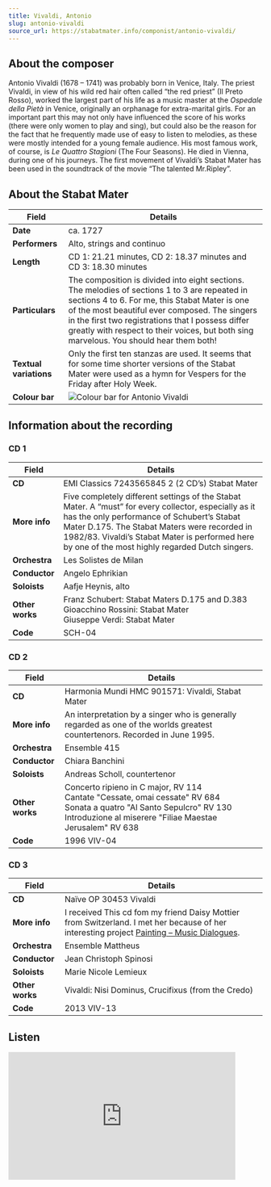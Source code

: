 ```yaml
---
title: Vivaldi, Antonio
slug: antonio-vivaldi
source_url: https://stabatmater.info/componist/antonio-vivaldi/
---
```

## About the composer

Antonio Vivaldi (1678 – 1741) was probably born in Venice, Italy. The priest Vivaldi, in view of his wild red hair often called “the red priest” (Il Preto Rosso), worked the largest part of his life as a music master at the *Ospedale della Pietà* in Venice, originally an orphanage for extra-marital girls. For an important part this may not only have influenced the score of his works (there were only women to play and sing), but could also be the reason for the fact that he frequently made use of easy to listen to melodies, as these were mostly intended for a young female audience. His most famous work, of course, is *Le Quattro Stagioni* (The Four Seasons). He died in Vienna, during one of his journeys. The first movement of Vivaldi’s Stabat Mater has been used in the soundtrack of the movie “The talented Mr.Ripley”.

## About the Stabat Mater

| Field | Details |
| --- | --- |
| **Date** | ca. 1727 |
| **Performers** | Alto, strings and continuo |
| **Length** | CD 1: 21.21 minutes,  CD 2: 18.37 minutes and CD 3: 18.30 minutes |
| **Particulars** | The composition is divided into eight sections. The melodies of sections 1 to 3 are repeated in sections 4 to 6. For me, this Stabat Mater is one of the most beautiful ever composed. The singers in the first two registrations that I possess differ greatly with respect to their voices, but both sing marvelous. You should hear them both! |
| **Textual variations** | Only the first ten stanzas are used. It seems that for some time shorter versions of the Stabat Mater were used as a hymn for Vespers for the Friday after Holy Week. |
| **Colour bar** | ![Colour bar for Antonio Vivaldi](https://stabatmater.info/wp-content/uploads/colorbar/vivaldi.gif) |

## Information about the recording

### CD 1

| Field | Details |
| --- | --- |
| **CD** | EMI Classics 7243565845 2 (2 CD’s) Stabat Mater |
| **More info** | Five completely different settings of the Stabat Mater. A “must” for every collector, especially as it has the only performance of Schubert’s Stabat Mater D.175. The Stabat Maters were recorded in 1982/83. Vivaldi’s Stabat Mater is performed here by one of the most highly regarded Dutch singers. |
| **Orchestra** | Les Solistes de Milan |
| **Conductor** | Angelo Ephrikian |
| **Soloists** | Aafje Heynis, alto |
| **Other works** | Franz Schubert: Stabat Maters D.175 and D.383<br />Gioacchino Rossini: Stabat Mater<br />Giuseppe Verdi: Stabat Mater |
| **Code** | SCH-04 |

### CD 2

| Field | Details |
| --- | --- |
| **CD** | Harmonia Mundi HMC 901571: Vivaldi, Stabat Mater |
| **More info** | An interpretation by a singer who is generally regarded as one of the worlds greatest countertenors. Recorded in June 1995. |
| **Orchestra** | Ensemble 415 |
| **Conductor** | Chiara Banchini |
| **Soloists** | Andreas Scholl, countertenor |
| **Other works** | Concerto ripieno in C major, RV 114<br />Cantate "Cessate, omai cessate" RV 684<br />Sonata a quatro "Al Santo Sepulcro" RV 130<br />Introduzione al miserere "Filiae Maestae Jerusalem" RV 638 |
| **Code** | 1996 VIV-04 |

### CD 3

| Field | Details |
| --- | --- |
| **CD** | Naïve OP 30453 Vivaldi |
| **More info** | I received This cd fom my friend Daisy Mottier from Switzerland. I met her because of her interesting project [Painting – Music Dialogues](http://www.daisymottier.ch/Stabat_Mater.htm). |
| **Orchestra** | Ensemble Mattheus |
| **Conductor** | Jean Christoph Spinosi |
| **Soloists** | Marie Nicole Lemieux |
| **Other works** | Vivaldi: Nisi Dominus, Crucifixus (from the Credo) |
| **Code** | 2013 VIV-13 |

## Listen

<iframe allow="accelerometer; autoplay; clipboard-write; encrypted-media; gyroscope; picture-in-picture; web-share" allowfullscreen frameborder="0" height="253" loading="lazy" referrerpolicy="strict-origin-when-cross-origin" src="https://www.youtube.com/embed/QcNyOyO6Yc4?feature=oembed" title="Stabat Mater   Antonio Vivaldi" width="450"></iframe>
